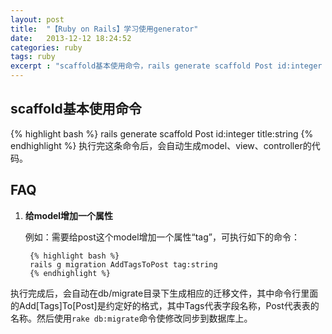 ```yaml
---
layout: post
title:  "【Ruby on Rails】学习使用generator"
date:   2013-12-12 18:24:52
categories: ruby
tags: ruby
excerpt : "scaffold基本使用命令，rails generate scaffold Post id:integer title:string"
---
```


## scaffold基本使用命令

{% highlight bash %}
	rails generate scaffold Post id:integer title:string
{% endhighlight %}
执行完这条命令后，会自动生成model、view、controller的代码。

## FAQ
1. **给model增加一个属性**
	
	例如：需要给post这个model增加一个属性“tag”，可执行如下的命令：

        {% highlight bash %}
		rails g migration AddTagsToPost tag:string
        {% endhighlight %}

执行完成后，会自动在db/migrate目录下生成相应的迁移文件，其中命令行里面的Add[Tags]To[Post]是约定好的格式，其中Tags代表字段名称，Post代表表的名称。然后使用`rake db:migrate`命令使修改同步到数据库上。

